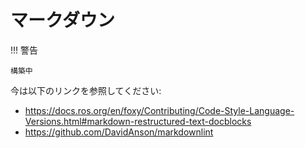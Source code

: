 # マークダウン

!!! 警告

    構築中

今は以下のリンクを参照してください:

- <https://docs.ros.org/en/foxy/Contributing/Code-Style-Language-Versions.html#markdown-restructured-text-docblocks>
- <https://github.com/DavidAnson/markdownlint>
